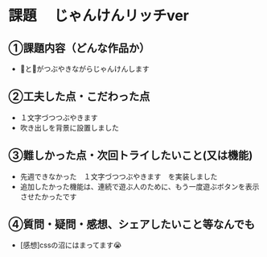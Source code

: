 # 課題　 じゃんけんリッチver

## ①課題内容（どんな作品か）
- 🐨と🐼がつぶやきながらじゃんけんします

## ②工夫した点・こだわった点
- １文字づつつぶやきます
- 吹き出しを背景に設置しました

## ③難しかった点・次回トライしたいこと(又は機能)
- 先週できなかった　１文字づつつぶやきます　を実装しました
- 追加したかった機能は、連続で遊ぶ人のために、もう一度遊ぶボタンを表示させたかったです

## ④質問・疑問・感想、シェアしたいこと等なんでも
- [感想]cssの沼にはまってます😭
